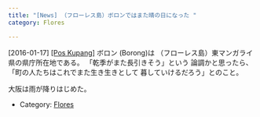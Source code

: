 ```yaml
---
title: "[News] （フローレス島）ボロンではまた晴の日になった "
category: Flores

---
```


[2016-01-17] [[Pos Kupang]](http://dlvr.it/DJ7Zlm)  ボロン (Borong)は
（フローレス島）東マンガライ県の県庁所在地である。
「乾季がまた長引きそう」という
論調かと思ったら、
「町の人たちはこれでまた生き生きとして
暮していけるだろう」とのこと。

 大阪は雨が降りはじめた。

- Category: [Flores](/categories.html#Flores)

